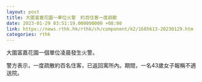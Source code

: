 ```yaml
---
layout: post
title: 大圍富嘉花園一單位火警　約百住客一度疏散
date: 2023-01-29 03:51:19.000000000 +08:00
link: https://news.rthk.hk/rthk/ch/component/k2/1685613-20230129.htm
categories: rthk
---
```


大圍富嘉花園一個單位凌晨發生火警。

警方表示，一度疏散約百名住客，已返回寓所內。期間，一名43歲女子報稱不適送院。
